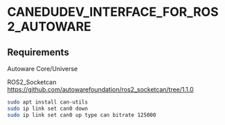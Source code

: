 # CANEDUDEV_INTERFACE_FOR_ROS 2_AUTOWARE

## Requirements
Autoware Core/Universe

ROS2_Socketcan
https://github.com/autowarefoundation/ros2_socketcan/tree/1.1.0

```bash
sudo apt install can-utils
sudo ip link set can0 down
sudo ip link set can0 up type can bitrate 125000
```
